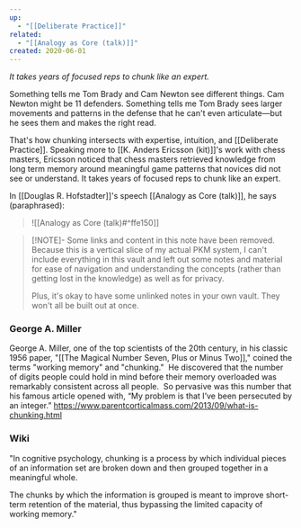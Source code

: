 ```yaml
---
up:
  - "[[Deliberate Practice]]"
related:
  - "[[Analogy as Core (talk)]]"
created: 2020-06-01
---
```

 *It takes years of focused reps to chunk like an expert.*

Something tells me Tom Brady and Cam Newton see different things. Cam Newton might be 11 defenders. Something tells me Tom Brady sees larger movements and patterns in the defense that he can't even articulate—but he sees them and makes the right read. 

That's how chunking intersects with expertise, intuition, and [[Deliberate Practice]]. Speaking more to [[K. Anders Ericsson (kit)]]'s work with chess masters, Ericsson noticed that chess masters retrieved knowledge from long term memory around meaningful game patterns that novices did not see or understand. It takes years of focused reps to chunk like an expert.

In [[Douglas R. Hofstadter]]'s speech [[Analogy as Core (talk)]], he says (paraphrased):
> ![[Analogy as Core (talk)#^ffe150]]

> [!NOTE]- Some links and content in this note have been removed.
> Because this is a vertical slice of my actual PKM system, I can't include everything in this vault and left out some notes and material for ease of navigation and understanding the concepts (rather than getting lost in the knowledge) as well as for privacy. 
>  
> Plus, it's okay to have some unlinked notes in your own vault. They won't all be built out at once.

### George A. Miller
George A. Miller, one of the top scientists of the 20th century, in his classic 1956 paper, "[[The Magical Number Seven, Plus or Minus Two]]," coined the terms "working memory" and "chunking."  He discovered that the number of digits people could hold in mind before their memory overloaded was remarkably consistent across all people.  So pervasive was this number that his famous article opened with, “My problem is that I’ve been persecuted by an integer.”
https://www.parentcorticalmass.com/2013/09/what-is-chunking.html

### Wiki
"In cognitive psychology, chunking is a process by which individual pieces of an information set are broken down and then grouped together in a meaningful whole. 

The chunks by which the information is grouped is meant to improve short-term retention of the material, thus bypassing the limited capacity of working memory."

